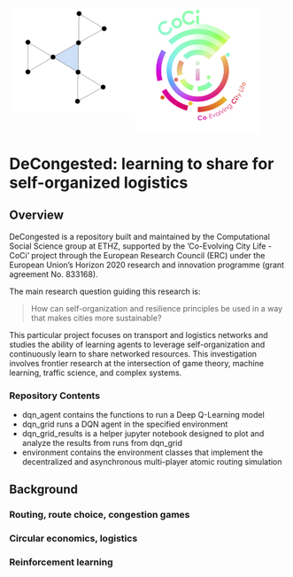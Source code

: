 <img src="images/logo.png" align="left" width="45%"/>
<img src="images/coci_logo.png" align="center" width="45%"/>

# DeCongested: learning to share for self-organized logistics

## Overview
DeCongested is a repository built and maintained by the Computational Social Science group at ETHZ, supported by the ’Co-Evolving City Life - CoCi’ project through the European Research Council (ERC) under the European Union’s Horizon 2020 research and innovation programme (grant agreement No. 833168). 

The main research question guiding this research is:
> How can self-organization and resilience principles be used in a way that makes cities more sustainable?

This particular project focuses on transport and logistics networks and studies the ability of learning agents to leverage self-organization and continuously learn to share networked resources. This investigation involves frontier research at the intersection of game theory, machine learning, traffic science, and complex systems.

### Repository Contents
- dqn_agent contains the functions to run a Deep Q-Learning model
- dqn_grid runs a DQN agent in the specified environment
- dqn_grid_results is a helper jupyter notebook designed to plot and analyze the results from runs from dqn_grid
- environment contains the environment classes that implement the decentralized and asynchronous multi-player atomic routing simulation 


## Background

### Routing, route choice, congestion games

### Circular economics, logistics  

### Reinforcement learning

